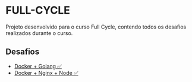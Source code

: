 # FULL-CYCLE

Projeto desenvolvido para o curso Full Cycle, contendo todos os desafios realizados durante o curso.

## Desafios

- [Docker + Golang ✅](https://github.com/zanderlan-n/full-cycle/tree/master/01-docker-golang)
- [Docker + Nginx + Node ✅](https://github.com/zanderlan-n/full-cycle/tree/master/02-docker-nginx-node)
